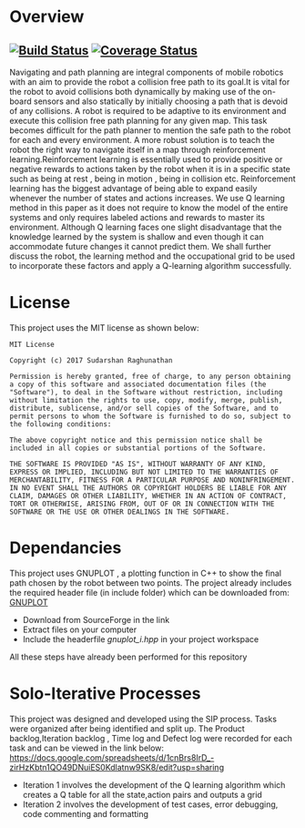 # Overview
[![Build Status](https://travis-ci.org/sudrag/Q-learning-for-2D-Occupancy-Grid.svg?branch=master)](https://travis-ci.org/sudrag/Q-learning-for-2D-Occupancy-Grid)
[![Coverage Status](https://coveralls.io/repos/github/sudrag/Q-learning-for-2D-Occupancy-Grid/badge.svg?branch=master)](https://coveralls.io/github/sudrag/Q-learning-for-2D-Occupancy-Grid?branch=master)
---
Navigating and path planning are integral components of mobile robotics with an aim to provide the robot a collision free path to its goal.It is vital for the robot to avoid collisions both dynamically by making use of the on-board sensors and also statically by initially choosing a path that is devoid of any collisions. A robot is required to be adaptive to its environment and execute this collision free path planning for any given map. This task becomes difficult for the path planner to mention the safe path to the robot for each and every environment. A more robust solution is to teach the robot the right way to navigate itself in a map through reinforcement learning.Reinforcement learning is essentially used to provide positive or negative rewards to actions taken by the robot when it is in a specific state such as being at rest , being in motion , being in collision etc. Reinforcement learning has the biggest advantage of being able to expand easily whenever the number of states and actions increases. We use Q learning method in this paper as it does not require to know the model of the entire systems and only requires labeled actions and rewards to master its environment. Although Q learning faces one slight disadvantage that the knowledge learned by the system is shallow and even though it can accommodate future changes it cannot predict them. We shall further discuss the robot, the learning method and the occupational grid to be used to incorporate these factors and apply a Q-learning algorithm successfully.

# License
This project uses the MIT license as shown below:

```
MIT License

Copyright (c) 2017 Sudarshan Raghunathan

Permission is hereby granted, free of charge, to any person obtaining a copy of this software and associated documentation files (the "Software"), to deal in the Software without restriction, including without limitation the rights to use, copy, modify, merge, publish, distribute, sublicense, and/or sell copies of the Software, and to permit persons to whom the Software is furnished to do so, subject to the following conditions:

The above copyright notice and this permission notice shall be included in all copies or substantial portions of the Software.

THE SOFTWARE IS PROVIDED "AS IS", WITHOUT WARRANTY OF ANY KIND, EXPRESS OR IMPLIED, INCLUDING BUT NOT LIMITED TO THE WARRANTIES OF MERCHANTABILITY, FITNESS FOR A PARTICULAR PURPOSE AND NONINFRINGEMENT. IN NO EVENT SHALL THE AUTHORS OR COPYRIGHT HOLDERS BE LIABLE FOR ANY CLAIM, DAMAGES OR OTHER LIABILITY, WHETHER IN AN ACTION OF CONTRACT, TORT OR OTHERWISE, ARISING FROM, OUT OF OR IN CONNECTION WITH THE SOFTWARE OR THE USE OR OTHER DEALINGS IN THE SOFTWARE.
```

# Dependancies

This project uses GNUPLOT , a plotting function in C++ to show the final path chosen by the robot between two points. The project already includes the required header file (in include folder) which can be downloaded from:
[GNUPLOT](http://www.gnuplot.info/download.html) 
* Download from SourceForge in the link
* Extract files on your computer
* Include the headerfile *gnuplot_i.hpp* in your project workspace

All these steps have already been performed for this repository

# Solo-Iterative Processes
This project was designed and developed using the SIP process. Tasks were organized after being identified and split up. The Product backlog,Iteration backlog , Time log and Defect log were recorded for each task and can be viewed in the link below:
https://docs.google.com/spreadsheets/d/1cnBrs8IrD_-zirHzKbtn1QO49DNuiES0Kdlatnw9SK8/edit?usp=sharing

* Iteration 1 involves the development of the Q learning algorithm which creates a Q table for all the state,action pairs and outputs a grid
* Iteration 2 involves the development of test cases, error debugging, code commenting and formatting 